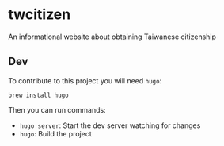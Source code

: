 # twcitizen

An informational website about obtaining Taiwanese citizenship

## Dev

To contribute to this project you will need `hugo`:

```
brew install hugo
```

Then you can run commands:

- `hugo server`: Start the dev server watching for changes
- `hugo`: Build the project
